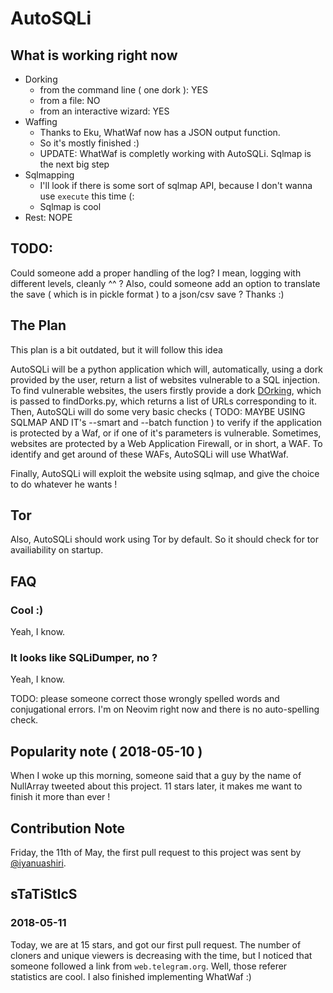 # AutoSQLi

## What is working right now

- Dorking
	- from the command line ( one dork ): YES
	- from a file: NO
	- from an interactive wizard: YES
- Waffing
	- Thanks to Eku, WhatWaf now has a JSON output function.
	- So it's mostly finished :)
	- UPDATE: WhatWaf is completly working with AutoSQLi. Sqlmap is the next big step
- Sqlmapping
	- I'll look if there is some sort of sqlmap API, because I don't wanna use `execute` this time (:
	- Sqlmap is cool
- Rest: NOPE

## TODO:

Could someone add a proper handling of the log? I mean, logging with different levels, cleanly ^^ ?
Also, could someone add an option to translate the save ( which is in pickle format ) to a json/csv save ?
Thanks :)

## The Plan

This plan is a bit outdated, but it will follow this idea

AutoSQLi will be a python application which will, automatically, using a dork provided by the user, return a list of websites vulnerable to a SQL injection.
To find vulnerable websites, the users firstly provide a dork [DOrking]( https://www.techopedia.com/definition/30938/google-dorking), which is passed to findDorks.py, which returns a list of URLs corresponding to it.
Then, AutoSQLi will do some very basic checks ( TODO: MAYBE USING SQLMAP AND IT's --smart and --batch function ) to verify if the application is protected by a Waf, or if one of it's parameters is vulnerable.
Sometimes, websites are protected by a Web Application Firewall, or in short, a WAF. To identify and get around of these WAFs, AutoSQLi will use WhatWaf.

Finally, AutoSQLi will exploit the website using sqlmap, and give the choice to do whatever he wants !

## Tor

Also, AutoSQLi should work using Tor by default. So it should check for tor availiability on startup.

## FAQ
### Cool :)

Yeah, I know.

### It looks like SQLiDumper, no ?

Yeah, I know.

TODO: please someone correct those wrongly spelled words and conjugational errors. I'm on Neovim right now and there is no auto-spelling check.

## Popularity note ( 2018-05-10 )

When I woke up this morning, someone said that a guy by the name of NullArray tweeted about this project. 11 stars later, it makes me want to finish it more than ever !

## Contribution Note

Friday, the 11th of May, the first pull request to this project was sent by [@iyanuashiri](https://github.com/iyanuashiri).

## sTaTiStIcS

###  2018-05-11

Today, we are at 15 stars, and got our first pull request. The number of cloners and unique viewers is decreasing with the time, but I noticed that someone followed a link from `web.telegram.org`. Well, those referer statistics are cool.
I also finished implementing WhatWaf :)
